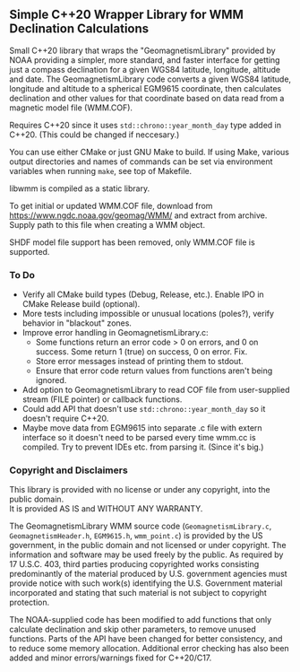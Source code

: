 
Simple C++20 Wrapper Library for WMM Declination Calculations
-------------------------------------------------------------

Small C++20 library that wraps the "GeomagnetismLibrary" provided by NOAA
providing a simpler, more standard, and faster interface for getting just a compass
declination for a given WGS84 latitude, longitude, altitude and date. The
GeomagnetismLibrary code converts a given WGS84 latitude, longitude and altitude
to a spherical EGM9615 coordinate, then calculates declination and other values
for that coordinate based on data read from a magnetic model file (WMM.COF).

Requires C++20 since it uses `std::chrono::year_month_day` type added in C++20.
(This could be changed if neccesary.)  

You can use either CMake or just GNU Make to build.  If using Make, various output 
directories and names of commands can be set via environment variables when running `make`,
see top of Makefile.

libwmm is compiled as a static library.

To get initial or updated WMM.COF file, download from 
<https://www.ngdc.noaa.gov/geomag/WMM/> and extract from archive.   
Supply path to this file when creating a WMM object.

SHDF model file support has been removed, only WMM.COF file is supported.

### To Do

  * Verify all CMake build types (Debug, Release, etc.). Enable IPO in CMake Release build (optional).
  * More tests including impossible or unusual locations (poles?), verify behavior in "blackout" zones.
  * Improve error handling in GeomagnetismLibrary.c:
    * Some functions return an error code > 0 on errors, and 0 on success. Some return 1 (true) on success, 0 on error. Fix.
    * Store error messages instead of printing them to stdout.
    * Ensure that error code return values from functions aren't being ignored.
  * Add option to GeomagnetismLibrary to read COF file from user-supplied stream (FILE pointer) or callback functions.
  * Could add API that doesn't use `std::chrono::year_month_day` so it doesn't require C++20.
  * Maybe move data from EGM9615 into separate .c file with extern interface so it doesn't need to be parsed every time wmm.cc is compiled. Try to prevent IDEs etc.  from parsing it. (Since it's big.) 

### Copyright and Disclaimers

This library is provided with no license or under any copyright, into the public domain.  
It is provided AS IS and WITHOUT ANY WARRANTY.

The GeomagnetismLibrary WMM source code (`GeomagnetismLibrary.c`, `GeomagnetismHeader.h`, `EGM9615.h`, `wmm_point.c`) 
is provided by the US government, in the public domain and not licensed or under copyright.
The information and software may be used freely by the public. As required by 17 U.S.C. 403,
third parties producing copyrighted works consisting predominantly of the material produced by
U.S. government agencies must provide notice with such work(s) identifying the U.S. Government material
incorporated and stating that such material is not subject to copyright protection.

The NOAA-supplied code has been modified to add functions that only calculate declination and skip other parameters,
to remove unused functions. Parts of the API have been changed for better consistency, and to reduce some memory allocation.
Additional error checking has also been added and minor errors/warnings fixed for C++20/C17.

